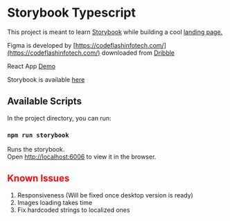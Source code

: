 # Storybook Typescript

This project is meant to learn [Storybook](https://storybook.js.org/) while building a cool [landing page.](https://www.figma.com/file/FoBXWdHV2vJI12o3RGe2wa/Online_Course_web_CodeflashInfotech)

Figma is developed by [https://codeflashinfotech.com/](https://codeflashinfotech.com/) downloaded from [Dribble](https://dribbble.com/) 

React App [Demo](https://storybook-landing-page-app.netlify.app/)

Storybook is available [here](https://main--62ee1b2a12c78f7bbe1e5a9b.chromatic.com)
## Available Scripts

In the project directory, you can run:

### `npm run storybook`

Runs the storybook.\
Open [http://localhost:6006](http://localhost:6006) to view it in the browser.

## <span style="color:red">Known Issues</span>
1. Responsiveness (Will be fixed once desktop version is ready)
2. Images loading takes time
3. Fix hardcoded strings to localized ones